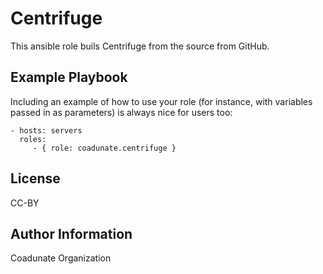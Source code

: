 Centrifuge
=========

This ansible role buils Centrifuge from the source from GitHub.


Example Playbook
----------------

Including an example of how to use your role (for instance, with variables passed in as parameters) is always nice for users too:

    - hosts: servers
      roles:
         - { role: coadunate.centrifuge }

License
-------

CC-BY

Author Information
------------------

Coadunate Organization
